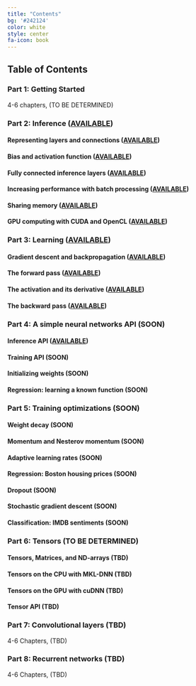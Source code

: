 ```yaml
---
title: "Contents"
bg: '#242124'
color: white
style: center
fa-icon: book
---
```

## Table of Contents

### Part 1: Getting Started

4-6 chapters, (TO BE DETERMINED)

### Part 2: Inference ([AVAILABLE](https://www.patreon.com/deep_learning))

#### Representing layers and connections ([AVAILABLE](https://www.patreon.com/deep_learning))

#### Bias and activation function ([AVAILABLE](https://www.patreon.com/deep_learning))

#### Fully connected inference layers ([AVAILABLE](https://www.patreon.com/deep_learning))

#### Increasing performance with batch processing ([AVAILABLE](https://www.patreon.com/deep_learning))

#### Sharing memory ([AVAILABLE](https://www.patreon.com/deep_learning))

#### GPU computing with CUDA and OpenCL ([AVAILABLE](https://www.patreon.com/deep_learning))

### Part 3: Learning ([AVAILABLE](https://www.patreon.com/deep_learning))

#### Gradient descent and backpropagation ([AVAILABLE](https://www.patreon.com/deep_learning))

#### The forward pass ([AVAILABLE](https://www.patreon.com/deep_learning))

#### The activation and its derivative ([AVAILABLE](https://www.patreon.com/deep_learning))

#### The backward pass ([AVAILABLE](https://www.patreon.com/deep_learning))

### Part 4: A simple neural networks API (SOON)

#### Inference API ([AVAILABLE](https://www.patreon.com/deep_learning))

#### Training API (SOON)

#### Initializing weights (SOON)

#### Regression: learning a known function (SOON)

### Part 5: Training optimizations (SOON)

#### Weight decay (SOON)

#### Momentum and Nesterov momentum (SOON)

#### Adaptive learning rates (SOON)

#### Regression: Boston housing prices (SOON)

#### Dropout (SOON)

#### Stochastic gradient descent (SOON)

#### Classification: IMDB sentiments (SOON)

### Part 6: Tensors (TO BE DETERMINED)

#### Tensors, Matrices, and ND-arrays (TBD)

#### Tensors on the CPU with MKL-DNN (TBD)

#### Tensors on the GPU with cuDNN (TBD)

#### Tensor API (TBD)

### Part 7: Convolutional layers (TBD)

4-6 Chapters, (TBD)

### Part 8: Recurrent networks (TBD)

4-6 Chapters, (TBD)
